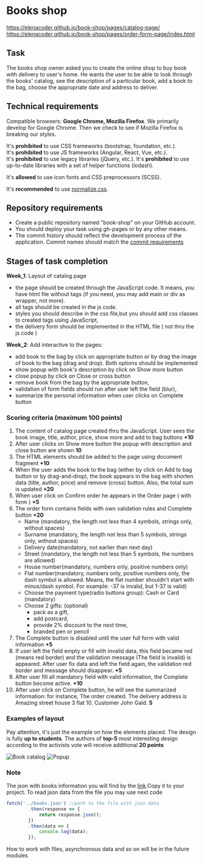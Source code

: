 # Books shop

https://elenacoder.github.io/book-shop/pages/catalog-page/
https://elenacoder.github.io/book-shop/pages/order-form-page/index.html
## Task
The books shop owner asked you to create the online shop to buy book with delivery to user's home. He wants the user to be able to look through the books' catalog, see the description of a particular book, add a book to the bag, choose the appropriate date and address to deliver. 

## Technical requirements
Compatible browsers: **Google Chrome, Mozilla Firefox**. We primarily develop for Google Chrome. Then we check to see if Mozilla Firefox is breaking our styles.

It's **prohibited** to use CSS frameworks (bootstrap, foundation, etc.).  
It's **prohibited** to use JS frameworks (Angular, React, Vue, etc.).  
It's **prohibited** to use legacy libraries (jQuery, etc.).
It's **prohibited** to use up-to-date libraries with a set of helper functions (lodash). 

It's **allowed** to use icon fonts and CSS preprocessors (SCSS).

It's **recommended** to use [normalize.css](https://necolas.github.io/normalize.css/).

## Repository requirements
- Create a public repository named "book-shop" on your GitHub account.
- You should deploy your task using gh-pages or by any other means.
- The commit history should reflect the development process of the application. Commit names should match the [commit requirements](https://docs.rs.school/#/git-convention)

## Stages of task completion
**Week_1**: Layout of catalog page 
 * the page should be created through the JavaScript code. It means, you have html file without tags (if you need, you may add main or div as wrapper, not more).
 * all tags should be created in the js code. 
 * styles you should describe in the css file,but you should add css classes to created tags using JavaScript,
 * the delivery form should be implemented in the HTML file ( not thru the js code )

**Week_2**: Add interactive to the pages: 
 * add book to the bag by click on appropriate button or by drag the image of book to the bag (drag and drop). Both options should be implemented
 * show popup with book's description by click on Show more button
 * close popup by click on Close or cross button 
 * remove book from the bag by the appropriate button, 
 * validation of form fields should run after user left the field (blur), 
 * summarize the personal information when user clicks on Complete button

### Scoring criteria (maximum 100 points)
1. The content of catalog page created thru the JavaScript. User sees the book image, title, author, price, show more and add to bag buttons **+10**
2. After user clicks on Show more button the popup with description and close button are shown **10**
3. The HTML elements should be added to the page using document fragment **+10**
4. When the user adds the book to the bag (either by click on Add to bag button or by drag-and-drop), the book appears in the bag with shorten data (title, author, price) and remove (cross) button. Also, the total sum is updated **+20**
5. When user click on Confirm order he appears in the Order page ( with form )  **+5**
6. The order form contains fields with own validation rules and Complete button **+20**
   * Name (mandatory, the length not less than 4 symbols, strings only, without spaces)
   * Surname (mandatory, the length not less than 5 symbols, strings only, without spaces)
   * Delivery date(mandatory, not earlier than next day)
   * Street (mandatory, the length not less than 5 symbols, the numbers are allowed)
   * House number(mandatory, numbers only, positive numbers only)
   * Flat number(mandatory, numbers only, positive numbers only, the dash symbol is allowed. Means, the flat number shouldn't start with minus/dash symbol. For example:  -37 is invalid, but 1-37 is valid)
   * Choose the payment type(radio buttons group): Cash or Card (mandatory)
   * Choose 2 gifts:  (optional)
     - pack as a gift, 
     - add postcard, 
     - provide 2% discount to the next time, 
     - branded pen or pencil
7. The Complete button is disabled until the user full form with valid information **+5**
8. If user left the field empty or fill with invalid data, this field became red (means red border) and the validation message (The field is invalid)  is appeared. After user fix data and left the field again, the validation red border and message should disappear. **+5**
9. After user fill all mandatory field with valid information, the Complete button become active. **+10**
10. After user click on Complete button, he will see the summarized information: for instance, The order created. The delivery address is Amazing street house 3 flat 10. Customer John Gald. **5**

### Examples of layout
Pay attention, it's just the example on how the elements placed. The design is fully **up to students**. The authors of **top-5** most interesting design according to the activists vote will receive additional **20 points**

![Book catalog](./images/img.png)
![Popup](./images/img_1.png)

### Note
The json with books information you will find by the [link](books.json).Copy it to your project. To read json data from the file you may use next code 
```javascript   
fetch('../books.json') //path to the file with json data
        .then(response => {
            return response.json();
        })
        .then(data => {
            console.log(data);
        });
```

How to work with files, asynchronous data and so on will be in the future modules

